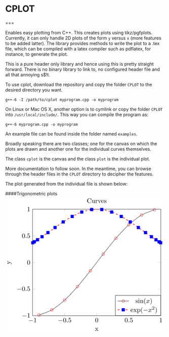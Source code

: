 # CPLOT
===

Enables easy plotting from C++. This creates plots using tikz/pgfplots. Currently, it can only handle 2D plots of the form `y` versus `x` (more features to be added latter). The library provides methods to write the plot to a .tex file, which can be compiled with a latex compiler such as pdflatex, for instance, to generate the plot.

This is a pure header only library and hence using this is pretty straight forward. There is no binary library to link to, no configured header file and all that annoying s$!t.

To use cplot, download the repository and copy the folder `CPLOT` to the desired directory you want.

	g++-6 -I /path/to/cplot myprogram.cpp -o myprogram

On Linux or Mac OS X, another option is to cymlink or copy the folder `CPLOT` into `/usr/local/include/`. This way you can compile the program as:

	g++-6 myprogram.cpp -o myprogram

An example file can be found inside the folder named `examples`.

Broadly speaking there are two classes; one for the canvas on which the plots are drawn and another one for the individual curves themselves.

The class `cplot` is the canvas and the class `plot` is the individual plot.

More documentation to follow soon. In the meantime, you can browse through the header files in the `CPLOT` directory to decipher the features.

The plot generated from the individual file is shown below:

####Trigonometric plots
![Trignometric plots](https://github.com/sivaramambikasaran/cplot/blob/master/trig.png)
